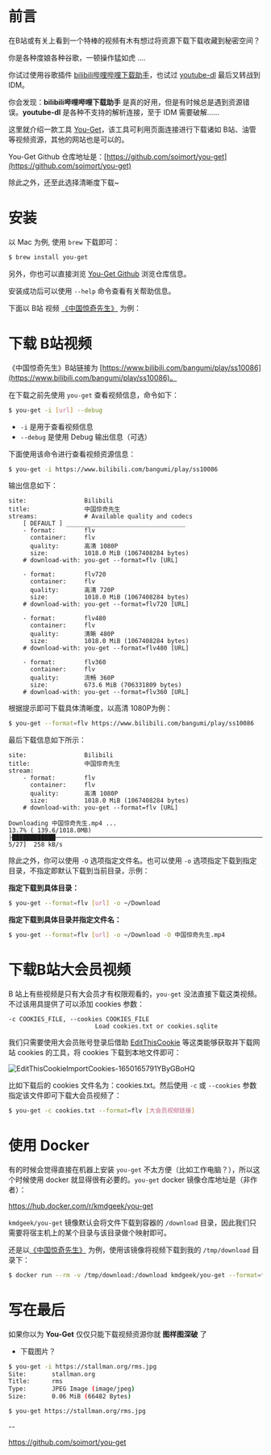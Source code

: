 # 前言

在B站或有关上看到一个特棒的视频有木有想过将资源下载下载收藏到秘密空间？

你是各种度娘各种谷歌，一顿操作猛如虎 ....

你试过使用谷歌插件 [bilibili哔哩哔哩下载助手](https://chrome.google.com/webstore/detail/bilibili%E5%93%94%E5%93%A9%E5%93%94%E5%93%A9%E4%B8%8B%E8%BD%BD%E5%8A%A9%E6%89%8B/bfcbfobhcjbkilcbehlnlchiinokiijp)，也试过 [youtube-dl](https://ytdl-org.github.io/youtube-dl/) 最后又转战到 IDM。

你会发现：**bilibili哔哩哔哩下载助手** 是真的好用，但是有时候总是遇到资源错误。**youtube-dl** 是各种不支持的解析连接，至于 IDM 需要破解......

这里就介绍一款工具 [You-Get](https://github.com/soimort/you-get)，该工具可利用页面连接进行下载诸如 B站、油管等视频资源，其他的网站也是可以的。

You-Get Github 仓库地址是：[https://github.com/soimort/you-get](https://github.com/soimort/you-get)

除此之外，还至此选择清晰度下载~
# 安装

以 Mac 为例, 使用 `brew` 下载即可：

```bash
$ brew install you-get
```

另外，你也可以直接浏览 [You-Get Github](https://github.com/soimort/you-get) 浏览仓库信息。

安装成功后可以使用 `--help` 命令查看有关帮助信息。

下面以 B站 视频 [《中国惊奇先生》](https://www.bilibili.com/bangumi/play/ss10086/) 为例：
# 下载 B站视频
《中国惊奇先生》B站链接为 [https://www.bilibili.com/bangumi/play/ss10086](https://www.bilibili.com/bangumi/play/ss10086)。

在下载之前先使用 `you-get` 查看视频信息，命令如下：

```bash
$ you-get -i [url] --debug
```

- `-i` 是用于查看视频信息
- `--debug` 是使用 Debug 输出信息（可选）

下面使用该命令进行查看视频资源信息：

```bash
$ you-get -i https://www.bilibili.com/bangumi/play/ss10086
```

输出信息如下：

```
site:                Bilibili
title:               中国惊奇先生
streams:             # Available quality and codecs
    [ DEFAULT ] _________________________________
    - format:        flv
      container:     flv
      quality:       高清 1080P
      size:          1018.0 MiB (1067408284 bytes)
    # download-with: you-get --format=flv [URL]

    - format:        flv720
      container:     flv
      quality:       高清 720P
      size:          1018.0 MiB (1067408284 bytes)
    # download-with: you-get --format=flv720 [URL]

    - format:        flv480
      container:     flv
      quality:       清晰 480P
      size:          1018.0 MiB (1067408284 bytes)
    # download-with: you-get --format=flv480 [URL]

    - format:        flv360
      container:     flv
      quality:       流畅 360P
      size:          673.6 MiB (706331809 bytes)
    # download-with: you-get --format=flv360 [URL]
```

根据提示即可下载具体清晰度，以高清 1080P为例：

```bash
$ you-get --format=flv https://www.bilibili.com/bangumi/play/ss10086
```

最后下载信息如下所示：

```
site:                Bilibili
title:               中国惊奇先生
stream:
    - format:        flv
      container:     flv
      quality:       高清 1080P
      size:          1018.0 MiB (1067408284 bytes)
    # download-with: you-get --format=flv [URL]

Downloading 中国惊奇先生.mp4 ...
13.7% ( 139.6/1018.0MB) ├████████████──────────────────────────────────────────────────────────────────────────┤[ 5/27]  258 kB/s
```

除此之外，你可以使用 `-O` 选项指定文件名。也可以使用 `-o` 选项指定下载到指定目录，不指定即默认下载到当前目录，示例：

**指定下载到具体目录：**

```bash
$ you-get --format=flv [url] -o ~/Download
```

**指定下载到具体目录并指定文件名：**

```bash
$ you-get --format=flv [url] -o ~/Download -O 中国惊奇先生.mp4
```

# 下载B站大会员视频

B 站上有些视频是只有大会员才有权限观看的，`you-get` 没法直接下载这类视频。不过该用具提供了可以添加 cookies 参数：


```
-c COOKIES_FILE, --cookies COOKIES_FILE
                        Load cookies.txt or cookies.sqlite
```

我们只需要使用大会员账号登录后借助 [EditThisCookie](https://chrome.google.com/webstore/detail/editthiscookie/fngmhnnpilhplaeedifhccceomclgfbg) 等这类能够获取并下载网站 cookies 的工具，将 cookies 下载到本地文件即可：

![EditThisCookieImportCookies-1650165791YByGBoHQ](http://blog-media.knowledge.ituknown.cn/You-Get/EditThisCookieImportCookies-1650165791YByGBoHQ.png)


比如下载后的 cookies 文件名为：cookies.txt。然后使用 `-c` 或 `--cookies` 参数指定该文件即可下载大会员视频了：

```bash
$ you-get -c cookies.txt --format=flv [大会员视频链接]
```

# 使用 Docker

有的时候会觉得直接在机器上安装 `you-get` 不太方便（比如工作电脑？），所以这个时候使用 docker 就显得很有必要的。`you-get` docker 镜像仓库地址是（非作者）：

https://hub.docker.com/r/kmdgeek/you-get

`kmdgeek/you-get` 镜像默认会将文件下载到容器的 `/download` 目录，因此我们只需要将宿主机上的某个目录与该目录做个映射即可。

还是以[《中国惊奇先生》](https://www.bilibili.com/bangumi/play/ss10086/) 为例，使用该镜像将视频下载到我的 `/tmp/download` 目录下：

```bash
$ docker run --rm -v /tmp/download:/download kmdgeek/you-get --format=flv https://www.bilibili.com/bangumi/play/ss10086
```

# 写在最后

如果你以为 **You-Get** 仅仅只能下载视频资源你就 **图样图深破** 了

- 下载图片？

```bash
$ you-get -i https://stallman.org/rms.jpg
Site:       stallman.org
Title:      rms
Type:       JPEG Image (image/jpeg)
Size:       0.06 MiB (66482 Bytes)

$ you-get https://stallman.org/rms.jpg
```

--

https://github.com/soimort/you-get

